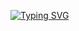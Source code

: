 
[![Typing SVG](https://readme-typing-svg.demolab.com/?lines=Hi+There!+👋🏻;This+is+Ravi+Teja+🧑🏻‍💻🧑🏻‍💼)](https://git.io/typing-svg)
